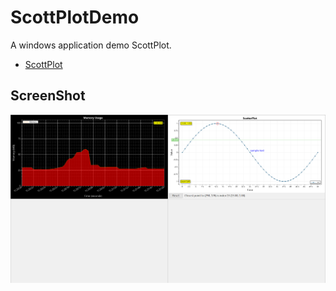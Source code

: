 # ScottPlotDemo

A windows application demo ScottPlot.

* [ScottPlot](https://github.com/ScottPlot/ScottPlot "ScottPlot Github")

## ScreenShot

<div align=center><img src="./doc/demo.png" alt="demo.png"/></div>
